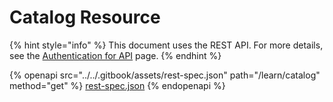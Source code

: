 # Catalog Resource

{% hint style="info" %}
This document uses the REST API. For more details, see the [Authentication for API](../authentication-for-api/) page.
{% endhint %}

{% openapi src="../../.gitbook/assets/rest-spec.json" path="/learn/catalog" method="get" %}
[rest-spec.json](../../.gitbook/assets/rest-spec.json)
{% endopenapi %}
